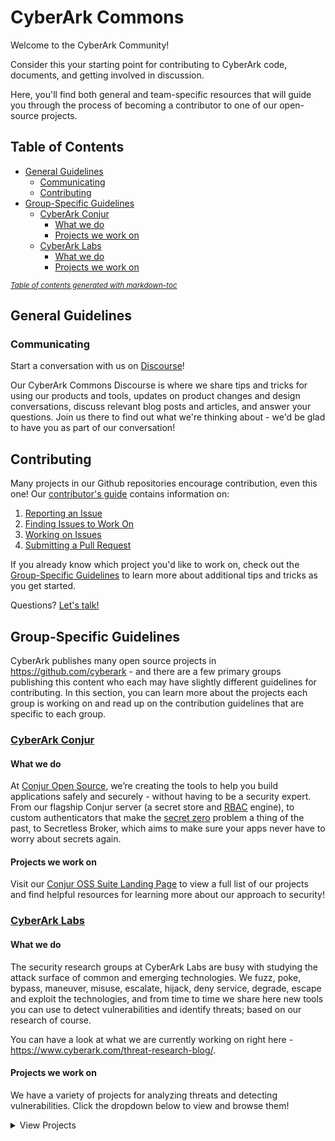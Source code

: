 # CyberArk Commons

Welcome to the CyberArk Community!

Consider this your starting point for contributing to CyberArk code, documents, and getting involved
in discussion.

Here, you'll find both general and team-specific resources that will guide you through the process
of becoming a contributor to one of our open-source projects.

## Table of Contents

* [General Guidelines](#general-guidelines)
  + [Communicating](#communicating)
  + [Contributing](#contributing)
* [Group-Specific Guidelines](#group-specific-guidelines)
  + [CyberArk Conjur](#cyberark-conjur)
    - [What we do](#what-we-do-1)
    - [Projects we work on](#projects-we-work-on-1)
  + [CyberArk Labs](#cyberark-labs)
    - [What we do](#what-we-do-2)
    - [Projects we work on](#projects-we-work-on-2)

<small><i><a href='http://ecotrust-canada.github.io/markdown-toc/'>Table of contents generated with
markdown-toc</a></i></small>

## General Guidelines

### Communicating
Start a conversation with us on [Discourse](https://discuss.cyberarkcommons.org/)! 

Our CyberArk Commons Discourse is where we share tips and tricks for using our products and tools,
updates on product changes and design conversations, discuss relevant blog posts and articles, and
answer your questions. Join us there to find out what we're thinking about - we'd be glad to have
you as part of our conversation! 

## Contributing
Many projects in our Github repositories encourage contribution, even this one! Our [contributor's
guide](CONTRIBUTING.md) contains information on:

  1. [Reporting an Issue](CONTRIBUTING.md/#reporting-an-issue)
  1. [Finding Issues to Work On](CONTRIBUTING.md/#finding-issues-to-work-on)
  1. [Working on Issues](CONTRIBUTING.md/#working-on-issues)
  1. [Submitting a Pull Request](CONTRIBUTING.md/#submitting-a-pull-request)

If you already know which project you'd like to work on, check out the [Group-Specific
Guidelines](#group-specific-guidelines) to learn more about additional tips and tricks as
you get started.

Questions? [Let's talk!](#communicating)

## Group-Specific Guidelines
CyberArk publishes many open source projects in https://github.com/cyberark - and there are a few
primary groups publishing this content who each may have slightly different guidelines for
contributing. In this section, you can learn more about the projects each group is working on and
read up on the contribution guidelines that are specific to each group.

### [CyberArk Conjur](Conjur/README.md)

#### What we do
At [Conjur Open Source](https://conjur.org/), we’re creating the tools to help you build
applications safely and securely - without having to be a security expert. From our flagship Conjur
server (a secret store and [RBAC](https://en.wikipedia.org/wiki/Role-based_access_control) engine), to custom authenticators that make the [secret
zero](https://www.conjur.org/blog/avoiding-secret-zero-securely-introducing-secrets-with-conjur/)
problem a thing of the past, to Secretless Broker, which aims to make sure your apps never have to
worry about secrets again. 

#### Projects we work on 

Visit our [Conjur OSS Suite Landing Page](https://cyberark.github.io/conjur/) to view a full list of
our projects and find helpful resources for learning more about our approach to security!

### [CyberArk Labs](Labs/README.md)

#### What we do
The security research groups at CyberArk Labs are busy with studying the attack surface of common
and emerging technologies. We fuzz, poke, bypass, maneuver, misuse, escalate, hijack, deny service,
degrade, escape and exploit the technologies, and from time to time we share here new tools you can
use to detect vulnerabilities and identify threats; based on our research of course.

You can have a look at what we are currently working on right here -
https://www.cyberark.com/threat-research-blog/.

#### Projects we work on 
We have a variety of projects for analyzing threats and detecting vulnerabilities. Click the
dropdown below to view and browse them!
<details>
  <Summary> View Projects </summary>

Name                                              | Description
----                                              | -----------
[ACLight](https://github.com/cyberark/ACLight)    | A script for advanced discovery of Privileged Accounts - includes Shadow Admins.
[KubiScan](https://github.com/cyberark/KubiScan)  | A tool to scan Kubernetes cluster for risky permissions.
[RiskySPN](https://github.com/cyberark/RiskySPN)  | Detect and abuse risky SPNs     
[zBang](https://github.com/cyberark/zBang)        | zBang is a risk assessment tool that detects potential privileged account threats.
[shimit](https://github.com/cyberark/shimit)      | A tool that implements the Golden SAML attack
[ketshash](https://github.com/cyberark/ketshash)  | A little tool for detecting suspicious privileged NTLM connections, in particular Pass-The-Hash attack, based on event viewer logs.    
[SkyArk](https://github.com/cyberark/SkyArk)      | SkyArk helps to discover, assess and secure the most privileged entities in Azure and AWS.
[DLLSpy](https://github.com/cyberark/DLLSpy)      | DLL Hijacking Detection Tool 
[EasyPeasy](https://github.com/cyberark/EasyPeasy)| Find accounts using common and default passwords in Active Directory. 
[Mystique](https://github.com/cyberark/Mystique)  | PowerShell module to play with Kerberos S4U extensions.
[PreCog](https://github.com/cyberark/PreCog)      | Discover "HotSpots" - potential spots for credentials theft.
[NetRay](https://github.com/cyberark/NetRay)      | A modular, python tool that detects attacks against the Kerberos protocol. 
[KDSnap](https://github.com/cyberark/KDSnap)      | KDSnap is a DLL extension for WinDbg that integrates your debugger with your virtualization platform of choice.
</details>
